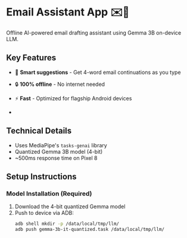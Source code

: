 # Email Assistant App ✉️🤖

Offline AI-powered email drafting assistant using Gemma 3B on-device LLM.

## Key Features
- 📝 **Smart suggestions** - Get 4-word email continuations as you type  
- 🔒 **100% offline** - No internet needed  
- ⚡ **Fast** - Optimized for flagship Android devices

- 
## Technical Details
- Uses MediaPipe's `tasks-genai` library
- Quantized Gemma 3B model (4-bit)
- ~500ms response time on Pixel 8

## Setup Instructions

### Model Installation (Required)
1. Download the 4-bit quantized Gemma model
2. Push to device via ADB:
   ```bash
   adb shell mkdir -p /data/local/tmp/llm/
   adb push gemma-3b-it-quantized.task /data/local/tmp/llm/
